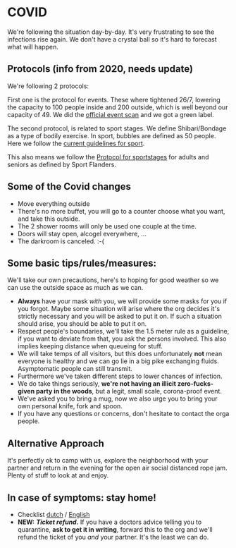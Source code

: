 
# COVID

We're following the situation day-by-day. It's very frustrating to see the infections rise again. We don't have a crystal ball so it's hard to forecast what will happen. 

## Protocols (info from 2020, needs update)

We're following 2 protocols:

First one is the protocol for events. These where tightened 26/7, lowering the capacity to 100 people inside and 200 outside, which is well beyond our capacity of 49. We did the [official event scan](https://www.covideventriskmodel.be/) and we got a green label.

The second protocol, is related to sport stages. We define Shibari/Bondage as a type of bodily exercise. In sport, bubbles are defined as 50 people. Here we follow the [current guidelines for sport](https://www.sport.vlaanderen/corona-en-sportbeoefening-in-vlaanderen/).

This also means we follow the [Protocol for sportstages](https://www.sport.vlaanderen/media/13719/protocol-voor-sportkampenvolsen.pdf) for adults and seniors as defined by Sport Flanders.

## Some of the Covid changes
* Move everything outside
* There's no more buffet, you will go to a counter choose what you want, and take this outside.
* The 2 shower rooms will only be used one couple at the time.
* Doors will stay open, alcogel everywhere, ... 
* The darkroom is canceled. :-(

## Some basic tips/rules/measures:

We'll take our own precautions, here's to hoping for good weather so we can use the outside space as much as we can.


* **Always** have your mask _with_ you, we will provide some masks for you if you forgot. Maybe some situation will arise where the org decides it's strictly necessary and you will be asked to put it on. If such a situation should arise, you should be able to put it on.
* Respect people's boundaries, we'll take the 1.5 meter rule as a guideline, if you want to deviate from that, you ask the persons involved. This also implies keeping distance when queueing for stuff.
* We will take temps of all visitors, but this does unfortunately **not** mean everyone is healthy and we can go lie in a big pike exchanging fluids. Asymptomatic people can still transmit. 
* Furthermore we've taken different steps to lower chances of infection. 
* We do take things seriously, **we're not having an illicit zero-fucks-given party in the woods**, but a legit, small scale, corona-proof event.
* We've asked you to bring a mug, now we also urge you to bring your own personal knife, fork and spoon. 
* If you have any questions or concerns, don't hesitate to contact the orga people. 

## Alternative Approach

It's perfectly ok to camp with us, explore the neighborhood with your partner and return in the evening for the open air social distanced rope jam. Plenty of stuff to look at and enjoy. 

## In case of symptoms: stay home!

* Checklist [dutch](https://www.horeca.com/nl/corona) / [English](https://www.cdc.gov/coronavirus/2019-ncov/symptoms-testing/symptoms.html)
* **NEW:** _**Ticket refund**_**.** If you have a doctors advice telling you to quarantine, **ask to get it in writing**, forward this to the org and we'll refund the ticket of you _and_ your partner. It's the least we can do. 
